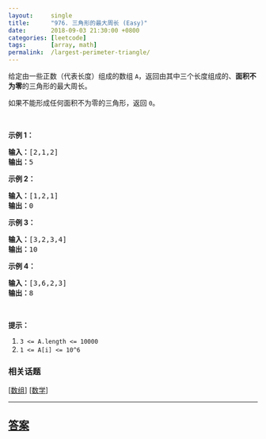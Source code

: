 ```yaml
---
layout:     single
title:      "976. 三角形的最大周长 (Easy)"
date:       2018-09-03 21:30:00 +0800
categories: [leetcode]
tags:       [array, math]
permalink:  /largest-perimeter-triangle/
---
```


<p>给定由一些正数（代表长度）组成的数组 <code>A</code>，返回由其中三个长度组成的、<strong>面积不为零</strong>的三角形的最大周长。</p>

<p>如果不能形成任何面积不为零的三角形，返回&nbsp;<code>0</code>。</p>

<p>&nbsp;</p>

<ol>
</ol>

<p><strong>示例 1：</strong></p>

<pre><strong>输入：</strong>[2,1,2]
<strong>输出：</strong>5
</pre>

<p><strong>示例 2：</strong></p>

<pre><strong>输入：</strong>[1,2,1]
<strong>输出：</strong>0
</pre>

<p><strong>示例 3：</strong></p>

<pre><strong>输入：</strong>[3,2,3,4]
<strong>输出：</strong>10
</pre>

<p><strong>示例 4：</strong></p>

<pre><strong>输入：</strong>[3,6,2,3]
<strong>输出：</strong>8
</pre>

<p>&nbsp;</p>

<p><strong>提示：</strong></p>

<ol>
	<li><code>3 &lt;= A.length &lt;= 10000</code></li>
	<li><code>1 &lt;= A[i] &lt;= 10^6</code></li>
</ol>

### 相关话题
  [[数组](https://github.com/openset/leetcode/tree/master/tag/array/README.md)]
  [[数学](https://github.com/openset/leetcode/tree/master/tag/math/README.md)]

---

## [答案](https://github.com/openset/leetcode/tree/master/problems/largest-perimeter-triangle)
